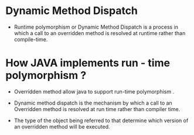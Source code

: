 

# Dynamic Method Dispatch

- Runtime polymorphism or Dynamic Method Dispatch is a process in which a call to an overridden method is resolved at runtime rather than compile-time.


# How JAVA implements run - time polymorphism ?


- Overridden method allow java to support run-time polymorphism .

- Dynamic method dispatch is the mechanism by which a call to an Overridden method is resolved at run time rather than compiler time.

- The type of the object being referred to that determine which version of an overridden method will be executed.
